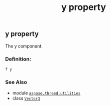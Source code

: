 ﻿---
title: y property
second_title: Aspose.3D for Python via .NET API References
description: 
type: docs
weight: 180
url: /python-net/aspose.threed.utilities/vector3/y/
is_root: false
---

## y property


The y component.
### Definition:
```python
f y 
```

### See Also
* module [`aspose.threed.utilities`](../../)
* class [`Vector3`](/3d/python-net/aspose.threed.utilities/vector3)

